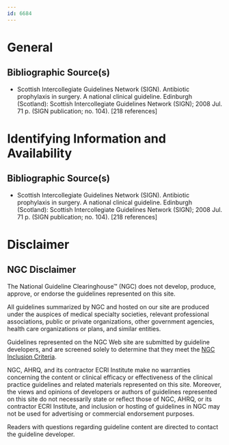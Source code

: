 ```yaml
---
id: 6684
---
```


# General

## Bibliographic Source(s)

- Scottish Intercollegiate Guidelines Network (SIGN). Antibiotic prophylaxis in surgery. A national clinical guideline. Edinburgh (Scotland): Scottish Intercollegiate Guidelines Network (SIGN); 2008 Jul. 71 p. (SIGN publication; no. 104). [218 references]

# Identifying Information and Availability

## Bibliographic Source(s)

- Scottish Intercollegiate Guidelines Network (SIGN). Antibiotic prophylaxis in surgery. A national clinical guideline. Edinburgh (Scotland): Scottish Intercollegiate Guidelines Network (SIGN); 2008 Jul. 71 p. (SIGN publication; no. 104). [218 references]

# Disclaimer

## NGC Disclaimer

The National Guideline Clearinghouse™ (NGC) does not develop, produce, approve, or endorse the guidelines represented on this site.

All guidelines summarized by NGC and hosted on our site are produced under the auspices of medical specialty societies, relevant professional associations, public or private organizations, other government agencies, health care organizations or plans, and similar entities.

Guidelines represented on the NGC Web site are submitted by guideline developers, and are screened solely to determine that they meet the [NGC Inclusion Criteria](/help-and-about/summaries/inclusion-criteria).

NGC, AHRQ, and its contractor ECRI Institute make no warranties concerning the content or clinical efficacy or effectiveness of the clinical practice guidelines and related materials represented on this site. Moreover, the views and opinions of developers or authors of guidelines represented on this site do not necessarily state or reflect those of NGC, AHRQ, or its contractor ECRI Institute, and inclusion or hosting of guidelines in NGC may not be used for advertising or commercial endorsement purposes.

Readers with questions regarding guideline content are directed to contact the guideline developer.

